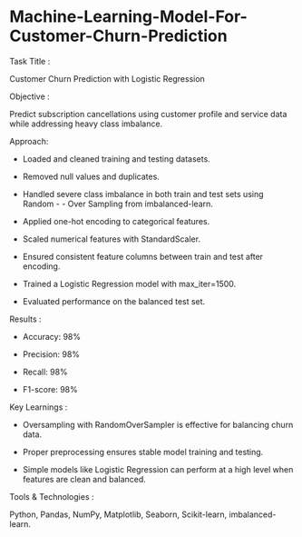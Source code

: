 # Machine-Learning-Model-For-Customer-Churn-Prediction
Task Title : 

 Customer Churn Prediction with Logistic Regression

Objective :

 Predict subscription cancellations using customer profile and service data while addressing heavy class imbalance.

Approach:

- Loaded and cleaned training and testing datasets.

- Removed null values and duplicates.

- Handled severe class imbalance in both train and test sets using Random - - Over Sampling from imbalanced-learn.

- Applied one-hot encoding to categorical features.

- Scaled numerical features with StandardScaler.

- Ensured consistent feature columns between train and test after encoding.

- Trained a Logistic Regression model with max_iter=1500.

- Evaluated performance on the balanced test set.

Results :

- Accuracy: 98%

- Precision: 98%

- Recall: 98%

- F1-score: 98%

Key Learnings :

- Oversampling with RandomOverSampler is effective for balancing churn data.

- Proper preprocessing ensures stable model training and testing.

- Simple models like Logistic Regression can perform at a high level when features are clean and balanced.

Tools & Technologies :

 Python, Pandas, NumPy, Matplotlib, Seaborn, Scikit-learn, imbalanced-learn.

